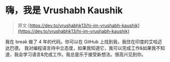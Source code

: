# 嗨，我是 Vrushabh Kaushik

> 原文:[https://dev.to/vrushabhk13/hi-im-vrushabh-kaushik](https://dev.to/vrushabhk13/hi-im-vrushabh-kaushik)

我在 break 做了 4 年的代码。你可以在 GitHub 上找到我，我住在印度的艾哈迈达巴德。
我对编程语言持中立态度，如果我知道它，我可以完成工作&如果我不知道，我会学习语言&完成工作。我总是乐于接受新想法。很高兴见到你。